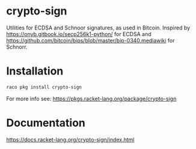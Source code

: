 crypto-sign
===========
Utilities for ECDSA and Schnoor signatures, as used in Bitcoin. Inspired by https://onyb.gitbook.io/secp256k1-python/ for ECDSA and https://github.com/bitcoin/bips/blob/master/bip-0340.mediawiki for Schnorr.

# Installation
```bash
raco pkg install crypto-sign
```

For more info see: https://pkgs.racket-lang.org/package/crypto-sign

# Documentation

https://docs.racket-lang.org/crypto-sign/index.html